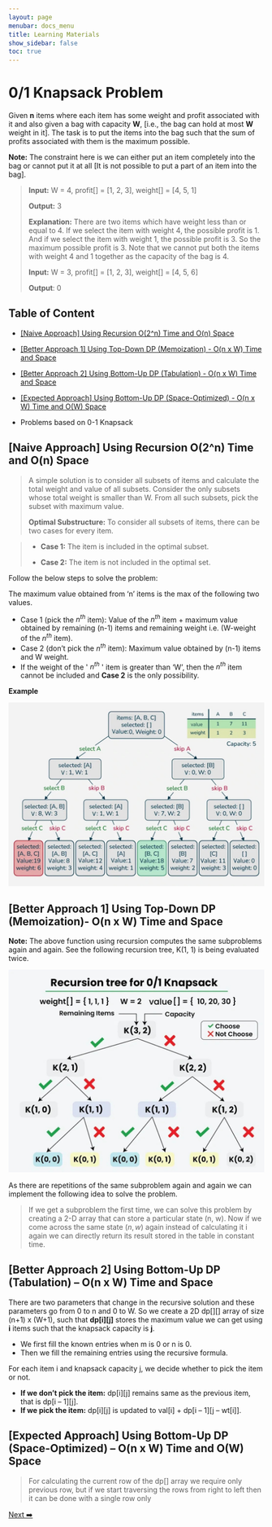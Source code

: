 ```yaml
---
layout: page
menubar: docs_menu
title: Learning Materials
show_sidebar: false
toc: true
---
```

# 0/1 Knapsack Problem
Given **n** items where each item has some weight and profit associated with it and also given a bag with capacity **W**, [i.e., the bag can hold at most **W** weight in it]. The task is to put the items into the bag such that the sum of profits associated with them is the maximum possible. 


**Note:** The constraint here is we can either put an item completely into the bag or cannot put it at all [It is not possible to put a part of an item into the bag].

> **Input:**  W = 4, profit[] = [1, 2, 3], weight[] = [4, 5, 1]
> 
> **Output:** 3
> 
>**Explanation:** There are two items which have weight less than or equal to 4. If we select the item with weight 4, the possible profit is 1. And if we select the item with weight 1, the possible profit is 3. So the maximum possible profit is 3. Note that we cannot put both the items with weight 4 and 1 together as the capacity of the bag is 4.
>
>
>**Input:** W = 3, profit[] = [1, 2, 3], weight[] = [4, 5, 6]
> 
>**Output**: 0

## Table of Content

* [[Naive Approach] Using Recursion O(2^n) Time and O(n) Space](#-naive-approach-using-recursion-o2n-time-and-on-space)
  
* [[Better Approach 1] Using Top-Down DP (Memoization) - O(n x W) Time and Space](#-using-top-down-dp-memoization---nx-w-time-and-space)
* [[Better Approach 2] Using Bottom-Up DP (Tabulation) - O(n x W) Time and Space](#using-bottom-up-dp-tabulation---nx-w-time-and-space)
* [[Expected Approach] Using Bottom-Up DP (Space-Optimized) - O(n x W) Time and O(W) Space](#-using-bottom-up-dp-space-optimized---nx-w-time-and-w-space)
* Problems based on 0-1 Knapsack

## [Naive Approach] Using Recursion O(2^n) Time and O(n) Space
> A simple solution is to consider all subsets of items and calculate the total weight and value of all subsets. Consider the only subsets whose total weight is smaller than W. From all such subsets, pick the subset with maximum value.
>
> **Optimal Substructure:** To consider all subsets of items, there can be two cases for every item. 


> * **Case 1:** The item is included in the optimal subset.
>   
>  * **Case 2:** The item is not included in the optimal set.
  
Follow the below steps to solve the problem:

The maximum value obtained from ‘n’ items is the max of the following two values. 

* Case 1 (pick the $n^{th}$ item): Value of the $n^{th}$ item + maximum value obtained by remaining (n-1) items and remaining weight i.e. (W-weight of the $n^{th}$ item).
* Case 2 (don’t pick the $n^{th}$ item): Maximum value obtained by (n-1) items and W weight.
* If the weight of the ' $n^{th}$ ' item is greater than ‘W’, then the $n^{th}$ item cannot be included and **Case 2** is the only possibility.

**Example**

![ Knapsack Problem 1](https://github.com/ADBMS620/Data-cloud02/blob/master/docs/week-5/Knapsack%20Problem/Knapsack%20Problem%201.jpg?raw=true)

## [Better Approach 1] Using Top-Down DP (Memoization)- O(n x W) Time and Space

**Note:** The above function using recursion computes the same subproblems again and again. See the following recursion tree, K(1, 1) is being evaluated twice.

![ Knapsack Problem 2](https://github.com/ADBMS620/Data-cloud02/blob/master/docs/week-5/Knapsack%20Problem/Knapsack%20Problem%202.jpg?raw=true)

As there are repetitions of the same subproblem again and again we can implement the following idea to solve the problem.

> If we get a subproblem the first time, we can solve this problem by creating a 2-D array that can store a particular state (n, w). Now if we come across the same state $(n, w)$ again instead of calculating it i again we can directly return its result stored in the table in constant time.

## [Better Approach 2] Using Bottom-Up DP (Tabulation) – O(n x W) Time and Space

There are two parameters that change in the recursive solution and these parameters go from 0 to n and 0 to W. So we create a 2D dp[][] array of size (n+1) x (W+1), such that **dp[i][j]** stores the maximum value we can get using **i** items such that the knapsack capacity is **j**.

* We first fill the known entries when m is 0 or n is 0.
* Then we fill the remaining entries using the recursive formula.

For each item i and knapsack capacity j, we decide whether to pick the item or not.

* **If we don’t pick the item:** dp[i][j] remains same as the previous item, that is dp[i – 1][j].
* **If we pick the item:** dp[i][j] is updated to val[i] + dp[i – 1][j – wt[i]].

## [Expected Approach] Using Bottom-Up DP (Space-Optimized) – O(n x W) Time and O(W) Space
> For calculating the current row of the dp[] array we require only previous row, but if we start traversing the rows from right to left then it can be done with a single row only

[Next ➡️](knapsack-problem-page2.md)




